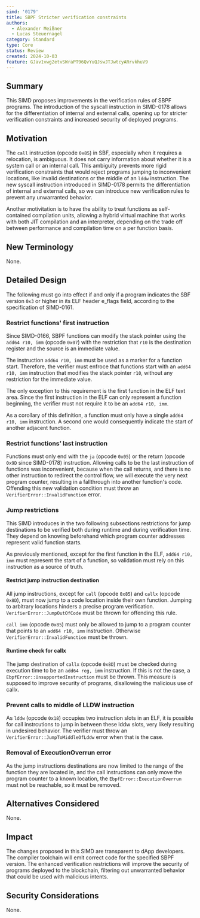 ```yaml
---
simd: '0179'
title: SBPF Stricter verification constraints
authors:
  - Alexander Meißner
  - Lucas Steuernagel
category: Standard
type: Core
status: Review
created: 2024-10-03
feature: GJav1vwg2etvSWraPT96QvYuQJswJTJwtcyARrvkhuV9
---
```


## Summary

This SIMD proposes improvements in the verification rules of SBPF programs. 
The introduction of the syscall instruction in SIMD-0178 allows for the 
differentiation of internal and external calls, opening up for stricter 
verification constraints and increased security of deployed programs.

## Motivation

The `call` instruction (opcode `0x85`) in SBF, especially when it requires a 
relocation, is ambiguous. It does not carry information about whether it is 
a system call or an internal call. This ambiguity prevents more rigid 
verification constraints that would reject programs jumping to inconvenient 
locations, like invalid destinations or the middle of an `lddw` instruction. 
The new syscall instruction introduced in SIMD-0178 permits the 
differentiation of internal and external calls, so we can introduce new 
verification rules to prevent any unwarranted behavior.

Another motivitation is to have the ability to treat functions as
self-contained compilation units, allowing a hybrid virtual machine that works 
with both JIT compilation and an interpreter, depending on the trade off 
between performance and compilation time on a per function basis.

## New Terminology

None.

## Detailed Design

The following must go into effect if and only if a program indicates the SBF 
version `0x3` or higher in its ELF header e_flags field, according to the 
specification of SIMD-0161.

### Restrict functions' first instruction

Since SIMD-0166, SBPF functions can modify the stack pointer using the 
`add64 r10, imm` (opcode `0x07`) with the restriction that `r10` is the 
destination register and the source is an immediate value.

The instruction `add64 r10, imm` must be used as a marker for a function 
start. Therefore, the verifier must enfroce that functions start with 
an `add64 r10, imm` instruction that modifies the stack pointer `r10`, without 
any restriction for the immediate value.

The only exception to this requirement is the first function in the ELF 
text area. Since the first instruction in the ELF can only represent a 
function beginning, the verifier must not require it to be an `add64 r10, imm`.

As a corollary of this definition, a function must only have a single 
`add64 r10, imm` instruction. A second one would consequently indicate the 
start of another adjacent function.

### Restrict functions’ last instruction

Functions must only end with the `ja` (opcode `0x05`) or the return (opcode 
`0x9D` since SIMD-0178) instruction. Allowing calls to be the last instruction 
of functions was inconvenient, because when the call returns, and there is no 
other instruction to redirect the control flow, we will execute the very next 
program counter, resulting in a fallthrough into another function's code. 
Offending this new validation condition must throw an 
`VerifierError::InvalidFunction` error.

### Jump restrictions

This SIMD introduces in the two following subsections restrictions for jump 
destinations to be verified both during runtime and during verification time. 
They depend on knowing beforehand which program counter addresses represent 
valid function starts.

As previously mentioned, except for the first function in the ELF, 
`add64 r10, imm` must represent the start of a function, so validation must 
rely on this instruction as a source of truth.

#### Restrict jump instruction destination

All jump instructions, except for `call` (opcode `0x85`) and `callx` (opcode 
`0x8D`), must now jump to a code location inside their own function. Jumping 
to arbitrary locations hinders a precise program verification. 
`VerifierError::JumpOutOfCode` must be thrown for offending this rule.

`call imm` (opcode `0x85`) must only be allowed to jump to a program counter 
that points to an `add64 r10, imm` instruction. Otherwise 
`VerifierError::InvalidFunction` must be thrown.

#### Runtime check for callx

The jump destination of `callx` (opcode `0x8D`) must be checked during 
execution time to be an `add64 reg, imm` instruction. If this is not the case, 
a `EbpfError::UnsupportedInstruction` must be thrown. This measure is supposed 
to improve security of programs, disallowing the malicious use of callx.

### Prevent calls to middle of LLDW instruction

As `lddw` (opcode `0x18`) occupies two instruction slots in an ELF, it is 
possible for call instrcutions to jump in between these lddw slots, very 
likely resulting in undesired behavior. The verifier must throw an 
`VerifierError::JumpToMiddleOfLddw` error when that is the case.

### Removal of ExecutionOverrun error

As the jump instructions destinations are now limited to the range of the 
function they are located in, and the call instructions can only move the 
program counter to a known location, the `EbpfError::ExecutionOverrun` must not 
be reachable, so it must be removed.

## Alternatives Considered

None.

## Impact

The changes proposed in this SIMD are transparent to dApp developers. The 
compiler toolchain will emit correct code for the specified SBPF version. The 
enhanced verification restrictions will improve the security of programs 
deployed to the blockchain, filtering out unwarranted behavior that could be 
used with malicious intents.

## Security Considerations

None.